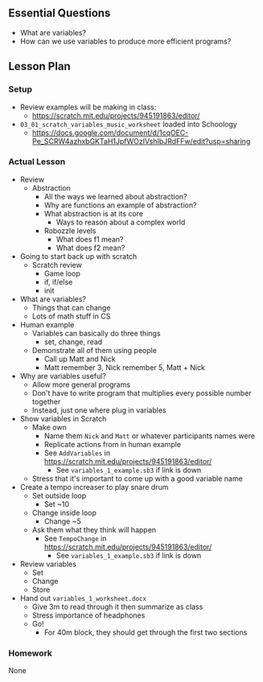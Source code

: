 ## Essential Questions

- What are variables?
- How can we use variables to produce more efficient programs?

## Lesson Plan

### Setup

- Review examples will be making in class:
    - https://scratch.mit.edu/projects/945191863/editor/
- `03_01_scratch_variables_music_worksheet` loaded into Schoology
    - https://docs.google.com/document/d/1cqOEC-Pe_SCRW4azhxbGKTaH1JpfWOzIVshIbJRdFFw/edit?usp=sharing

### Actual Lesson

- Review
    - Abstraction
        - All the ways we learned about abstraction?
        - Why are functions an example of abstraction?
        - What abstraction is at its core
            - Ways to reason about a complex world
        - Robozzle levels
            - What does f1 mean?
            - What does f2 mean?
- Going to start back up with scratch
    - Scratch review
        - Game loop
        - if, if/else
        - init
- What are variables?
    - Things that can change
    - Lots of math stuff in CS
- Human example
    - Variables can basically do three things
        - set, change, read
    - Demonstrate all of them using people
        - Call up Matt and Nick
        - Matt remember 3, Nick remember 5, Matt + Nick
- Why are variables useful?
    - Allow more general programs
    - Don't have to write program that multiplies every possible number together
    - Instead, just one where plug in variables
- Show variables in Scratch
    - Make own
        - Name them `Nick` and `Matt` or whatever participants names were
        - Replicate actions from in human example
        - See `AddVariables` in https://scratch.mit.edu/projects/945191863/editor/
            - See `variables_1_example.sb3` if link is down
    - Stress that it's important to come up with a good variable name
- Create a tempo increaser to play snare drum
    - Set outside loop
        - Set ~10
    - Change inside loop
        - Change ~5
    - Ask them what they think will happen
        - See `TempoChange` in https://scratch.mit.edu/projects/945191863/editor/
            - See `variables_1_example.sb3` if link is down
- Review variables
    - Set
    - Change
    - Store
- Hand out `variables_1_worksheet.docx`
    - Give 3m to read through it then summarize as class
    - Stress importance of headphones
    - Go!
        - For 40m block, they should get through the first two sections

### Homework

None
